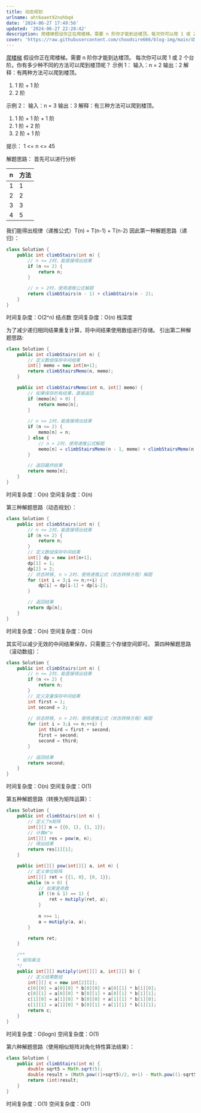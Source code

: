```yaml
---
title: 动态规划
urlname: aht6aaet92nohbq4
date: '2024-06-27 17:49:56'
updated: '2024-06-27 22:28:42'
description: 爬楼梯假设你正在爬楼梯。需要 n 阶你才能到达楼顶。每次你可以爬 1 或 2 个台阶。你有多少种不同的方法可以爬到楼顶呢？示例 1：输入：n = 2输出：2解释：有两种方法可以爬到楼顶。1 阶 + 1 阶2 阶 示例 2：输入：n = 3输出：3解释：有三种方法可以爬到楼顶。1 阶 + 1 阶...
cover: 'https://raw.githubusercontent.com/choodsire666/blog-img/main/动态规划/cover.jpg'
---
```

[爬楼梯](https://leetcode.cn/problems/climbing-stairs)
假设你正在爬楼梯。需要 n 阶你才能到达楼顶。
每次你可以爬 1 或 2 个台阶。你有多少种不同的方法可以爬到楼顶呢？
示例 1：
输入：n = 2
输出：2
解释：有两种方法可以爬到楼顶。

   1. 1 阶 + 1 阶
   2. 2 阶 

示例 2：
输入：n = 3
输出：3
解释：有三种方法可以爬到楼顶。

   1. 1 阶 + 1 阶 + 1 阶
   2. 1 阶 + 2 阶
   3. 2 阶 + 1 阶

提示：
1 <= n <= 45

解题思路：
首先可以进行分析

| n | 方法 |
| --- | --- |
| 1 | 1 |
| 2 | 2 |
| 3 | 3 |
| 4 | 5 |

我们能得出规律（递推公式）T(n) = T(n-1) + T(n-2)
因此第一种解题思路（递归）：
```java
class Solution {
    public int climbStairs(int n) {
        // n <= 2时，能直接得出结果
        if (n <= 2) {
            return n;
        }

        // n > 2时，使用递推公式解题
        return climbStairs(n - 1) + climbStairs(n - 2);
    }    
}
```
时间复杂度：O(2^n) 结点数
空间复杂度：O(n) 栈深度

为了减少递归相同结果重复计算，将中间结果使用数组进行存储。
引出第二种解题思路:
```java
class Solution {
    public int climbStairs(int n) {
        // 定义数组保存中间结果
        int[] memo = new int[n+1];
        return climbStairsMemo(n, memo);        
    }    

    public int climbStairsMemo(int n, int[] memo) {
        // 如果保存的有结果，直接返回
        if (memo[n] > 0) {
            return memo[n];
        }
        
        // n <= 2时，能直接得出结果
        if (n <= 2) {
            memo[n] = n;
        } else {
            // n > 2时，使用递推公式解题
            memo[n] = climbStairsMemo(n - 1, memo) + climbStairsMemo(n - 2, memo);
        }

        // 返回最终结果
        return memo[n];
    }
}
```
时间复杂度：O(n)
空间复杂度：O(n)

第三种解题思路（动态规划）：
```java
class Solution {
    public int climbStairs(int n) {
        // n <= 2时，能直接得出结果
        if (n <= 2) {
            return n;
        }
        // 定义数组保存中间结果
        int[] dp = new int[n+1];
        dp[1] = 1;
        dp[2] = 2;
        // 状态转移, n > 2时，使用递推公式（状态转移方程）解题
        for (int i = 3;i <= n;++i) {
            dp[i] = dp[i-1] + dp[i-2];
        }

        // 返回结果
        return dp[n];
    }    
}
```
时间复杂度：O(n)
空间复杂度：O(n)

其实可以减少无效的中间结果保存，只需要三个存储空间即可。
第四种解题思路（滚动数组）：
```java
class Solution {
    public int climbStairs(int n) {
        // n <= 2时，能直接得出结果
        if (n <= 2) {
            return n;
        }
        // 定义变量保存中间结果
        int first = 1;
        int second = 2;
        
        // 状态转移, n > 2时，使用递推公式（状态转移方程）解题
        for (int i = 3;i <= n;++i) {
            int third = first + second;
            first = second;
            second = third;
        }

        // 返回结果
        return second;
    }    
}
```
时间复杂度：O(n)
空间复杂度：O(1)

第五种解题思路（转换为矩阵运算）：
```java
class Solution {
    public int climbStairs(int n) {
        // 定义了m矩阵
        int[][] m = {{0, 1}, {1, 1}};
        // 计算m^n
        int[][] res = pow(m, n);
        // 得出结果
        return res[1][1];
    }

    public int[][] pow(int[][] a, int n) {
        // 定义单位矩阵
        int[][] ret = {{1, 0}, {0, 1}};
        while (n > 0) {
            // 如果是奇数
            if ((n & 1) == 1) {
                ret = mutiply(ret, a);
            }
            
            n >>= 1;
            a = mutiply(a, a);
        }

        return ret;
    }

    /**
    * 矩阵乘法
    */
    public int[][] mutiply(int[][] a, int[][] b) {
        // 定义结果数组
        int[][] c = new int[2][2];
        c[0][0] = a[0][0] * b[0][0] + a[0][1] * b[1][0];
        c[0][1] = a[0][0] * b[0][1] + a[0][1] * b[1][1];
        c[1][0] = a[1][0] * b[0][0] + a[1][1] * b[1][0];
        c[1][1] = a[1][0] * b[0][1] + a[1][1] * b[1][1];
        return c;
    }
}
```
时间复杂度：O(logn)
空间复杂度：O(1)

第六种解题思路（使用相似矩阵对角化特性算法结果）：
```java
class Solution {
    public int climbStairs(int n) {
        double sqrt5 = Math.sqrt(5);
        double result = (Math.pow((1+sqrt5)/2, n+1) - Math.pow((1-sqrt5)/2, n+1)) / sqrt5;
        return (int)result;
    }
}
```
时间复杂度：O(1)
空间复杂度：O(1)
